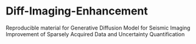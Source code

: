 # Diff-Imaging-Enhancement
Reproducible material for Generative Diffusion Model for Seismic Imaging Improvement of Sparsely Acquired Data and Uncertainty Quantification
